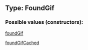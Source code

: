 ## Type: FoundGif  

### Possible values (constructors):

[foundGif](../constructors/foundGif.md)  

[foundGifCached](../constructors/foundGifCached.md)  

